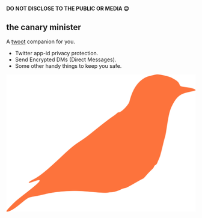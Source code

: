 #### DO NOT DISCLOSE TO THE PUBLIC OR MEDIA 😉



## the canary minister

A [twoot](https://twitter.com) companion for you. 

- Twitter app-id privacy protection.
- Send Encrypted DMs (Direct Messages).
- Some other handy things to keep you safe.


![canaryminister](canaryminister.png)

